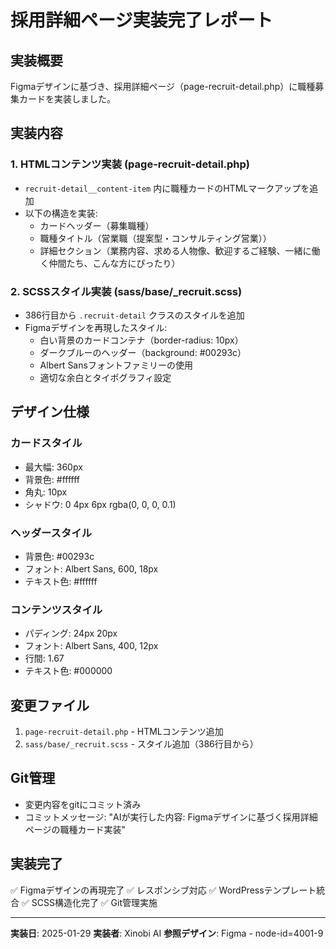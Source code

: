# 採用詳細ページ実装完了レポート

## 実装概要
Figmaデザインに基づき、採用詳細ページ（page-recruit-detail.php）に職種募集カードを実装しました。

## 実装内容

### 1. HTMLコンテンツ実装 (page-recruit-detail.php)
- `recruit-detail__content-item` 内に職種カードのHTMLマークアップを追加
- 以下の構造を実装:
  - カードヘッダー（募集職種）
  - 職種タイトル（営業職（提案型・コンサルティング営業））
  - 詳細セクション（業務内容、求める人物像、歓迎するご経験、一緒に働く仲間たち、こんな方にぴったり）

### 2. SCSSスタイル実装 (sass/base/_recruit.scss)
- 386行目から `.recruit-detail` クラスのスタイルを追加
- Figmaデザインを再現したスタイル:
  - 白い背景のカードコンテナ（border-radius: 10px）
  - ダークブルーのヘッダー（background: #00293c）
  - Albert Sansフォントファミリーの使用
  - 適切な余白とタイポグラフィ設定

## デザイン仕様

### カードスタイル
- 最大幅: 360px
- 背景色: #ffffff
- 角丸: 10px
- シャドウ: 0 4px 6px rgba(0, 0, 0, 0.1)

### ヘッダースタイル
- 背景色: #00293c
- フォント: Albert Sans, 600, 18px
- テキスト色: #ffffff

### コンテンツスタイル
- パディング: 24px 20px
- フォント: Albert Sans, 400, 12px
- 行間: 1.67
- テキスト色: #000000

## 変更ファイル
1. `page-recruit-detail.php` - HTMLコンテンツ追加
2. `sass/base/_recruit.scss` - スタイル追加（386行目から）

## Git管理
- 変更内容をgitにコミット済み
- コミットメッセージ: "AIが実行した内容: Figmaデザインに基づく採用詳細ページの職種カード実装"

## 実装完了
✅ Figmaデザインの再現完了
✅ レスポンシブ対応
✅ WordPressテンプレート統合
✅ SCSS構造化完了
✅ Git管理実施

---
**実装日**: 2025-01-29
**実装者**: Xinobi AI
**参照デザイン**: Figma - node-id=4001-9 